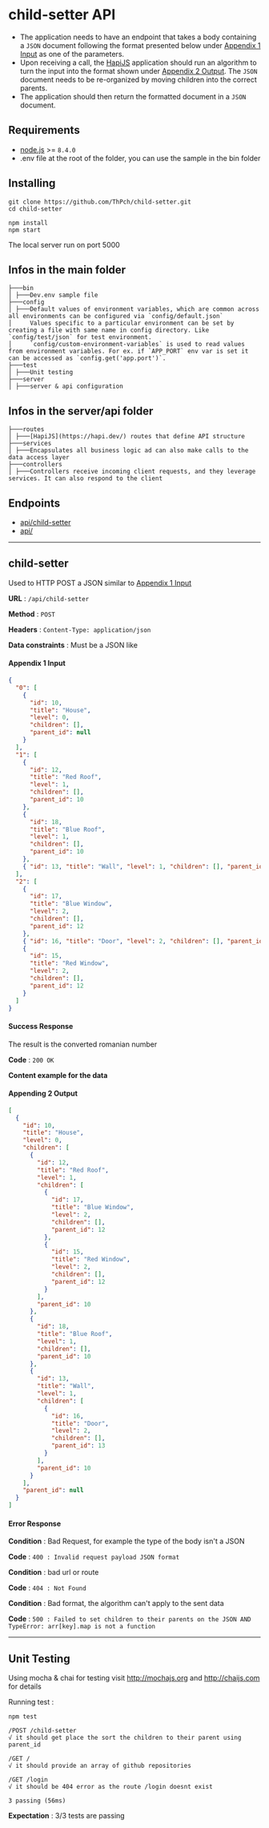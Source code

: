 # child-setter API

- The application needs to have an endpoint that takes a body containing a `JSON` document following the format presented below under [Appendix 1 Input](#appendinx-1-input) as one of the parameters.
- Upon receiving a call, the [HapiJS](https://hapi.dev/) application should run an algorithm to turn the input into the format shown under [Appendix 2 Output](#appendix-2-output). The `JSON` document needs to be re-organized by moving children into the correct parents.
- The application should then return the formatted document in a `JSON` document.

## Requirements

- [node.js](https://nodejs.org/en/download/current/) >= `8.4.0`
- .env file at the root of the folder, you can use the sample in the bin folder

## Installing

```
git clone https://github.com/ThPch/child-setter.git
cd child-setter

npm install
npm start
```

The local server run on port 5000

## Infos in the main folder

```
├───bin
│ ├───Dev.env sample file
├───config
│ ├───Default values of environment variables, which are common across all environments can be configured via `config/default.json`
│     Values specific to a particular environment can be set by creating a file with same name in config directory. Like `config/test/json` for test environment.
│     `config/custom-environment-variables` is used to read values from environment variables. For ex. if `APP_PORT` env var is set it can be accessed as `config.get('app.port')`.
├───test
│ ├───Unit testing
├───server
│ ├───server & api configuration
```

## Infos in the server/api folder

```
├───routes
│ ├───[HapiJS](https://hapi.dev/) routes that define API structure
├───services
│ ├───Encapsulates all business logic ad can also make calls to the data access layer
├───controllers
│ ├───Controllers receive incoming client requests, and they leverage services. It can also respond to the client
```

## Endpoints

- [api/child-setter](#child-setter)
- [api/](#fetch)

---

## child-setter

Used to HTTP POST a JSON similar to [Appendix 1 Input](#appendinx-1-input)

**URL** : `/api/child-setter`

**Method** : `POST`

**Headers** : `Content-Type: application/json`

**Data constraints** : Must be a JSON like

#### Appendix 1 Input

```json
{
  "0": [
    {
      "id": 10,
      "title": "House",
      "level": 0,
      "children": [],
      "parent_id": null
    }
  ],
  "1": [
    {
      "id": 12,
      "title": "Red Roof",
      "level": 1,
      "children": [],
      "parent_id": 10
    },
    {
      "id": 18,
      "title": "Blue Roof",
      "level": 1,
      "children": [],
      "parent_id": 10
    },
    { "id": 13, "title": "Wall", "level": 1, "children": [], "parent_id": 10 }
  ],
  "2": [
    {
      "id": 17,
      "title": "Blue Window",
      "level": 2,
      "children": [],
      "parent_id": 12
    },
    { "id": 16, "title": "Door", "level": 2, "children": [], "parent_id": 13 },
    {
      "id": 15,
      "title": "Red Window",
      "level": 2,
      "children": [],
      "parent_id": 12
    }
  ]
}
```

#### Success Response

The result is the converted romanian number

**Code** : `200 OK`

**Content example for the data**

#### Appending 2 Output

```json
[
  {
    "id": 10,
    "title": "House",
    "level": 0,
    "children": [
      {
        "id": 12,
        "title": "Red Roof",
        "level": 1,
        "children": [
          {
            "id": 17,
            "title": "Blue Window",
            "level": 2,
            "children": [],
            "parent_id": 12
          },
          {
            "id": 15,
            "title": "Red Window",
            "level": 2,
            "children": [],
            "parent_id": 12
          }
        ],
        "parent_id": 10
      },
      {
        "id": 18,
        "title": "Blue Roof",
        "level": 1,
        "children": [],
        "parent_id": 10
      },
      {
        "id": 13,
        "title": "Wall",
        "level": 1,
        "children": [
          {
            "id": 16,
            "title": "Door",
            "level": 2,
            "children": [],
            "parent_id": 13
          }
        ],
        "parent_id": 10
      }
    ],
    "parent_id": null
  }
]
```

#### Error Response

**Condition** : Bad Request, for example the type of the body isn't a JSON

**Code** : `400 : Invalid request payload JSON format`

**Condition** : bad url or route

**Code** : `404 : Not Found`

**Condition** : Bad format, the algorithm can't apply to the sent data

**Code** : `500 : Failed to set children to their parents on the JSON AND TypeError: arr[key].map is not a function`

---

## Unit Testing

Using mocha & chai for testing
visit http://mochajs.org and http://chaijs.com for details

Running test :

```
npm test
```

```
/POST /child-setter
√ it should get place the sort the children to their parent using parent_id

/GET /
√ it should provide an array of github repositories

/GET /login
√ it should be 404 error as the route /login doesnt exist

3 passing (56ms)
```

**Expectation** : 3/3 tests are passing
